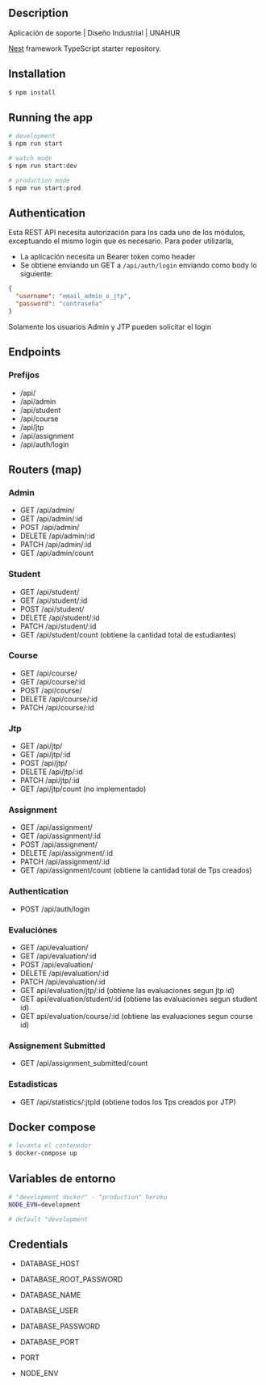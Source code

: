## Description

Aplicación de soporte | Diseño Industrial | UNAHUR

[Nest](https://github.com/nestjs/nest) framework TypeScript starter repository.

## Installation

```bash
$ npm install
```

## Running the app

```bash
# development
$ npm run start

# watch mode
$ npm run start:dev

# production mode
$ npm run start:prod
```

## Authentication

Esta REST API necesita autorización para los cada uno de los módulos, exceptuando el mismo login que es necesario.
Para poder utilizarla,

- La aplicación necesita un Bearer token como header
- Se obtiene enviando un GET a `/api/auth/login` enviando como body lo siguiente:

```json
{
  "username": "email_admin_o_jtp",
  "password": "contraseña"
}
```

Solamente los usuarios Admin y JTP pueden solicitar el login

## Endpoints

### Prefijos

- /api/
- /api/admin
- /api/student
- /api/course
- /api/jtp
- /api/assignment
- /api/auth/login

## Routers (map)

### Admin

- GET /api/admin/
- GET /api/admin/:id
- POST /api/admin/
- DELETE /api/admin/:id
- PATCH /api/admin/:id
- GET /api/admin/count

### Student

- GET /api/student/
- GET /api/student/:id
- POST /api/student/
- DELETE /api/student/:id
- PATCH /api/student/:id
- GET /api/student/count (obtiene la cantidad total de estudiantes)

### Course

- GET /api/course/
- GET /api/course/:id
- POST /api/course/
- DELETE /api/course/:id
- PATCH /api/course/:id

### Jtp

- GET /api/jtp/
- GET /api/jtp/:id
- POST /api/jtp/
- DELETE /api/jtp/:id
- PATCH /api/jtp/:id
- GET /api/jtp/count (no implementado)

### Assignment

- GET /api/assignment/
- GET /api/assignment/:id
- POST /api/assignment/
- DELETE /api/assignment/:id
- PATCH /api/assignment/:id
- GET /api/assignment/count (obtiene la cantidad total de Tps creados)

### Authentication

- POST /api/auth/login

### Evaluciónes

- GET /api/evaluation/
- GET /api/evaluation/:id
- POST /api/evaluation/
- DELETE /api/evaluation/:id
- PATCH /api/evaluation/:id
- GET api/evaluation/jtp/:id (obtiene las evaluaciones segun jtp id)
- GET api/evaluation/student/:id (obtiene las evaluaciones segun student id)
- GET api/evaluation/course/:id (obtiene las evaluaciones segun course id)

### Assignement Submitted

- GET /api/assignment_submitted/count

### Estadisticas

- GET /api/statistics/:jtpId (obtiene todos los Tps creados por JTP)

## Docker compose

``` bash
# levanta el contenedor
$ docker-compose up
```

## Variables de entorno

```bash
# "development docker" - "production" heroku
NODE_EVN=development

# default "development
```

## Credentials

- DATABASE_HOST

- DATABASE_ROOT_PASSWORD

- DATABASE_NAME

- DATABASE_USER

- DATABASE_PASSWORD

- DATABASE_PORT

- PORT

- NODE_ENV

